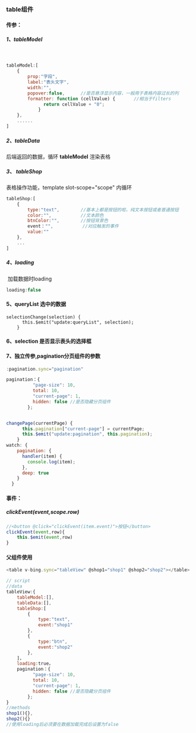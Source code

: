 ### table组件

#### 传参：

##### 		1、tableModel

​				

```js
tableModel:[
    {
        prop:"字段",
        label:"表头文字",
        width:"",
        popover:false,		//是否悬浮显示内容，一般用于表格内容过长的列
        formatter: function (cellValue) {		//相当于filters
              return cellValue + "0";
            }
	},
    ......
]
```

##### 	2、tableData

后端返回的数据，循环 **tableModel**  渲染表格

##### 	3、 tableShop 

表格操作功能，template slot-scope="scope" 内循环

```js
tableShop:[
    {
        type:"text",		//基本上都是按钮的啦，纯文本按钮或者普通按钮
        color:"",			//文本颜色
        btnColor:"",		//按钮背景色
        event："",			//对应触发的事件
        value:""
    },
    ...
]
```

##### 	4、loading

​	加载数据时loading

```js
loading:false
```

#### 5、queryList 选中的数据

```
selectionChange(selection) {
      this.$emit("update:queryList", selection);
    }
```

#### 6、selection 是否显示表头的选择框

#### 7、独立传参,pagination分页组件的参数

```js
:pagination.sync="pagination"

pagination：{
          "page-size": 10,
          total: 10,
          "current-page": 1,
          hidden: false	//是否隐藏分页组件
        };


changePage(currentPage) {
      this.pagination["current-page"] = currentPage;
      this.$emit("update:pagination", this.pagination);
    }
watch: {
    pagination: {
      handler(item) {
        console.log(item);
      },
      deep: true
    }
  }
```



#### 事件：

##### 	clickEvent(event,scope.row)

```js
//<button @click="clickEvent(item.event)">按钮</button>
clickEvent(event,row){
	this.$emit(event,row)
}
```



#### 父组件使用

```js
<table v-bing.sync="tableView" @shop1="shop1" @shop2="shop2"></table>

// script
//data
tableView:{
    tableModel:[],
    tableData:[],
    tableShop:[
        {
            type:"text",
            event:"shop1"
        },
        {
            type:"btn",
            event:"shop2"
        },
    ]，
    loading:true，
    pagination：{
          "page-size": 10,
          total: 10,
          "current-page": 1,
          hidden: false	//是否隐藏分页组件
        };
}
//methods
shop1(){},
shop2(){}
//使用loading后必须要在数据加载完成后设置为false
```







